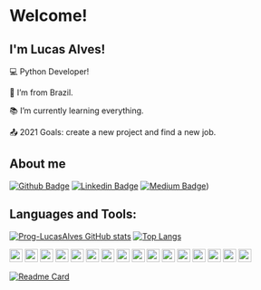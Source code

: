 # Welcome!

## I'm Lucas Alves!

:computer: Python Developer!

:house_with_garden: I’m from Brazil.

:books: I’m currently learning everything.

:outbox_tray: 2021 Goals: create a new project and find a new job.

## About me
[![Github Badge](https://img.shields.io/badge/-Github-000?style=flat-square&logo=Github&logoColor=white&link=https://github.com/Prog-LucasAlves)](https://github.com/Prog-LucasAlves)
[![Linkedin Badge](https://img.shields.io/badge/-LinkedIn-blue?style=flat-square&logo=Linkedin&logoColor=white&link=https://www.linkedin.com/in/lucasalves-ast/)](https://www.linkedin.com/in/lucasalves-ast/)
[![Medium Badge](https://img.shields.io/badge/Medium-12100E?style=flat-square&logo=medium&logoColor=white&link=https://medium.com/@alveslucastaz)](https://medium.com/@alveslucastaz))


## Languages and Tools:
[![Prog-LucasAlves GitHub stats](https://github-readme-stats.vercel.app/api?username=Prog-LucasAlves&show_icons=true&theme=vue)](https://github.com/Prog-LucasAlves/github-readme-stats)
[![Top Langs](https://github-readme-stats.vercel.app/api/top-langs/?username=Prog-LucasAlves&layout=compact)](https://github.com/Prog-LucasAlves/github-readme-stats)


<code><img height="23" src="https://img.shields.io/badge/Windows-007ACC?style=for-the-badge&logo=Windowse&logoColor=black"></code>
<code><img height="23" src="https://img.shields.io/badge/Linux-007ACC?style=for-the-badge&logo=Linux&logoColor=black"></code>
<code><img height="23" src="https://img.shields.io/badge/Microsoft Excel-007ACC?style=for-the-badge&logo=Microsoft Excel&logoColor=black"></code>
<code><img height="23" src="https://img.shields.io/badge/VMware-007ACC?style=for-the-badge&logo=VMware&logoColor=black"></code>
<code><img height="23" src="https://img.shields.io/badge/Visual Studio Code-007ACC?style=for-the-badge&logo=Visual Studio Code&logoColor=black"></code>
<code><img height="23" src="https://img.shields.io/badge/Git-007ACC?style=for-the-badge&logo=Git&logoColor=black"></code>
<code><img height="23" src="https://img.shields.io/badge/Heroku-007ACC?style=for-the-badge&logo=Heroku&logoColor=black"></code>
<code><img height="23" src="https://img.shields.io/badge/Docker-007ACC?style=for-the-badge&logo=Docker&logoColor=black"></code>
<code><img height="23" src="https://img.shields.io/badge/Python-007ACC?style=for-the-badge&logo=Python&logoColor=black"></code>
<code><img height="23" src="https://img.shields.io/badge/pandas-007ACC?style=for-the-badge&logo=pandas&logoColor=black"></code>
<code><img height="23" src="https://img.shields.io/badge/Selenium-007ACC?style=for-the-badge&logo=Selenium&logoColor=black"></code>
<code><img height="23" src="https://img.shields.io/badge/PostgreSQL-007ACC?style=for-the-badge&logo=PostgreSQL&logoColor=black"></code>
<code><img height="23" src="https://img.shields.io/badge/SQLite-007ACC?style=for-the-badge&logo=SQLite&logoColor=black"></code>
<code><img height="23" src="https://img.shields.io/badge/Metabase-007ACC?style=for-the-badge&logo=Metabase&logoColor=black"></code>
<code><img height="23" src="https://img.shields.io/badge/Jupyter-007ACC?style=for-the-badge&logo=Jupyter&logoColor=black"></code>
<code><img height="23" src="https://img.shields.io/badge/Markdown-007ACC?style=for-the-badge&logo=Markdown&logoColor=black"></code>

[![Readme Card](https://github-readme-stats.vercel.app/api/pin/?username=Prog-LucasAlves&repo=dados_financeiros_b3
)](https://github.com/Prog-LucasAlves/dados_financeiros_b3)

